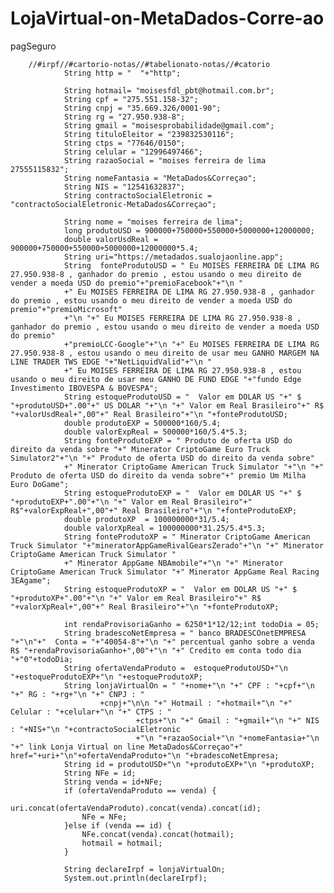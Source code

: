 # LojaVirtual-on-MetaDados-Corre-ao
pagSeguro



        //#irpf//#cartorio-notas//#tabelionato-notas//#catorio
				String http = "  "+"http";

				String hotmail= "moisesfdl_pbt@hotmail.com.br";
				String cpf = "275.551.158-32";
				String cnpj = "35.669.326/0001-90";
				String rg = "27.950.938-8";
				String gmail = "moisesprobabilidade@gmail.com";
				String tituloEleitor = "239832530116";
				String ctps = "77646/0150";
				String celular = "12996497466";
				String razaoSocial = "moises ferreira de lima 27555115832";
				String nomeFantasia = "MetaDados&Correçao";
				String NIS = "12541632837";
				String contractoSocialEletronic = "contractoSocialEletronic-MetaDados&Correçao";
				
				String nome = "moises ferreira de lima";
				long produtoUSD = 900000+750000+550000+5000000+12000000;
				double valorUsdReal = 900000+750000+550000+5000000+12000000*5.4;
				String uri="https://metadados.sualojaonline.app";
				String  fonteProdutoUSD = " Eu MOISES FERREIRA DE LIMA RG 27.950.938-8 , ganhador do premio , estou usando o meu direito de vender a moeda USD do premio"+"premioFacebook"+"\n "
				+" Eu MOISES FERREIRA DE LIMA RG 27.950.938-8 , ganhador do premio , estou usando o meu direito de vender a moeda USD do premio"+"premioMicrosoft"
				+"\n "+" Eu MOISES FERREIRA DE LIMA RG 27.950.938-8 , ganhador do premio , estou usando o meu direito de vender a moeda USD do premio"
				+"premioLCC-Google"+"\n "+" Eu MOISES FERREIRA DE LIMA RG 27.950.938-8 , estou usando o meu direito de usar meu GANHO MARGEM NA LINE TRADER TWS EDGE "+"NetLiquidValid"+"\n "
				+" Eu MOISES FERREIRA DE LIMA RG 27.950.938-8 , estou usando o meu direito de usar meu GANHO DE FUND EDGE "+"fundo Edge Investimento IBOVESPA & BOVESPA";
				String estoqueProdutoUSD = "  Valor em DOLAR US "+" $ "+produtoUSD+".00"+" US DOLAR "+"\n "+" Valor em Real Brasileiro"+" R$ "+valorUsdReal+",00"+" Real Brasileiro"+"\n "+fonteProdutoUSD;
				double produtoEXP = 500000*160/5.4;
				double valorExpReal = 500000*160/5.4*5.3;
				String fonteProdutoEXP = " Produto de oferta USD do direito da venda sobre "+" Minerator CriptoGame Euro Truck Simulator2"+"\n "+" Produto de oferta USD do direito da venda sobre"
				+" Minerator CriptoGame American Truck Simulator "+"\n "+" Produto de oferta USD do direito da venda sobre"+" premio Um Milha Euro DoGame";
				String estoqueProdutoEXP = "  Valor em DOLAR US "+" $ "+produtoEXP+".00"+"\n "+" Valor em Real Brasileiro"+" R$"+valorExpReal+",00"+" Real Brasileiro"+"\n "+fonteProdutoEXP;
				double produtoXP  = 100000000*31/5.4;
				double valorXpReal = 100000000*31.25/5.4*5.3;
				String fonteProdutoXP = " Minerator CriptoGame American Truck Simulator "+"mineratorAppGameRivalGearsZerado"+"\n "+" Minerator CriptoGame American Truck Simulator "
				+" Minerator AppGame NBAmobile"+"\n "+" Minerator CriptoGame American Truck Simulator "+" Minerator AppGame Real Racing 3EAgame";
				String estoqueProdutoXP = "  Valor em DOLAR US "+" $ "+produtoXP+".00"+"\n "+" Valor em Real Brasileiro"+" R$ "+valorXpReal+",00"+" Real Brasileiro"+"\n "+fonteProdutoXP;
				
				int rendaProvisoriaGanho = 6250*1*12/12;int todoDia = 05;
				String bradescoNetEmpresa = " banco BRADESCOnetEMPRESA "+"\n"+"  Conta = "+"40054-8"+"\n "+" percentual ganho sobre a venda R$ "+rendaProvisoriaGanho+",00"+"\n "+" Credito em conta todo dia "+"0"+todoDia;
				String ofertaVendaProduto =	 estoqueProdutoUSD+"\n "+estoqueProdutoEXP+"\n "+estoqueProdutoXP;
				String lonjaVirtualOn = " "+nome+"\n "+" CPF : "+cpf+"\n "+" RG : "+rg+"\n "+" CNPJ : "
						+cnpj+"\n\n "+" Hotmail : "+hotmail+"\n "+" Celular : "+celular+"\n "+" CTPS : "
								+ctps+"\n "+" Gmail : "+gmail+"\n "+" NIS : "+NIS+"\n "+contractoSocialEletronic
								+"\n "+razaoSocial+"\n "+nomeFantasia+"\n "+" link Lonja Virtual on line MetaDados&Correçao"+"  href="+uri+"\n"+ofertaVendaProduto+"\n "+bradescoNetEmpresa;
				String id = produtoUSD+"\n "+produtoEXP+"\n "+produtoXP;
				String NFe = id;
				String venda = id+NFe;
				if (ofertaVendaProduto == venda) {
					uri.concat(ofertaVendaProduto).concat(venda).concat(id);
					NFe = NFe;
				}else if (venda == id) {
					NFe.concat(venda).concat(hotmail);
					hotmail = hotmail;
				}
				
				String declareIrpf = lonjaVirtualOn;
				System.out.println(declareIrpf);
